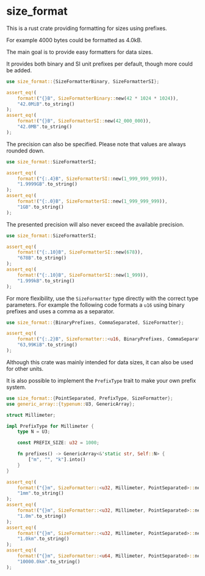 # size_format

This is a rust crate providing formatting for sizes using prefixes.

For example 4000 bytes could be formatted as 4.0kB.

The main goal is to provide easy formatters for data sizes.

It provides both binary and SI unit prefixes per default, though more could be added.

```rust
use size_format::{SizeFormatterBinary, SizeFormatterSI};

assert_eq!(
    format!("{}B", SizeFormatterBinary::new(42 * 1024 * 1024)),
    "42.0MiB".to_string()
);
assert_eq!(
    format!("{}B", SizeFormatterSI::new(42_000_000)),
    "42.0MB".to_string()
);
```

The precision can also be specified. Please note that values are always rounded down.

```rust
use size_format::SizeFormatterSI;

assert_eq!(
    format!("{:.4}B", SizeFormatterSI::new(1_999_999_999)),
    "1.9999GB".to_string()
);
assert_eq!(
    format!("{:.0}B", SizeFormatterSI::new(1_999_999_999)),
    "1GB".to_string()
);
```

The presented precision will also never exceed the available precision.

```rust
use size_format::SizeFormatterSI;

assert_eq!(
    format!("{:.10}B", SizeFormatterSI::new(678)),
    "678B".to_string()
);
assert_eq!(
    format!("{:.10}B", SizeFormatterSI::new(1_999)),
    "1.999kB".to_string()
);
```

For more flexibility, use the `SizeFormatter` type directly with the correct type parameters.
For example the following code formats a `u16` using binary prefixes and uses a comma as a separator.

```rust
use size_format::{BinaryPrefixes, CommaSeparated, SizeFormatter};

assert_eq!(
    format!("{:.2}B", SizeFormatter::<u16, BinaryPrefixes, CommaSeparated>::from(65_535u16)),
    "63,99KiB".to_string()
);
```

Although this crate was mainly intended for data sizes, it can also be used for other units.

It is also possible to implement the `PrefixType` trait to make your own prefix system.

```rust
use size_format::{PointSeparated, PrefixType, SizeFormatter};
use generic_array::{typenum::U3, GenericArray};

struct Millimeter;

impl PrefixType for Millimeter {
    type N = U3;

    const PREFIX_SIZE: u32 = 1000;

    fn prefixes() -> GenericArray<&'static str, Self::N> {
        ["m", "", "k"].into()
    }
}

assert_eq!(
    format!("{}m", SizeFormatter::<u32, Millimeter, PointSeparated>::new(1)),
    "1mm".to_string()
);
assert_eq!(
    format!("{}m", SizeFormatter::<u32, Millimeter, PointSeparated>::new(1_000)),
    "1.0m".to_string()
);
assert_eq!(
    format!("{}m", SizeFormatter::<u32, Millimeter, PointSeparated>::new(1_000_000)),
    "1.0km".to_string()
);
assert_eq!(
    format!("{}m", SizeFormatter::<u64, Millimeter, PointSeparated>::new(10_000_000_000)),
    "10000.0km".to_string()
);
```